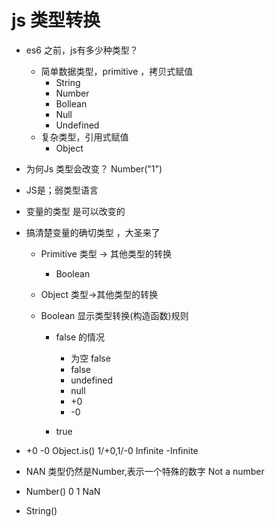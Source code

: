 # js 类型转换

- es6 之前，js有多少种类型？
  - 简单数据类型，primitive ，拷贝式赋值
     - String 
     - Number 
     - Bollean
     - Null
     - Undefined
  - 复杂类型，引用式赋值
     - Object

- 为何Js 类型会改变？
Number("1")

- JS是；弱类型语言
- 变量的类型 是可以改变的
- 搞清楚变量的确切类型 ，大圣来了
  - Primitive 类型 -> 其他类型的转换
    - Boolean
  - Object 类型->其他类型的转换


  - Boolean 显示类型转换(构造函数)规则
    - false 的情况
      - 为空 false
      - false
      - undefined
      - null
      - +0
      - -0

    - true

- +0 -0
  Object.is()
  1/+0,1/-0 Infinite -Infinite
- NAN
  类型仍然是Number,表示一个特殊的数字 
  Not a number 

- Number()
  0 1 NaN 

- String()


